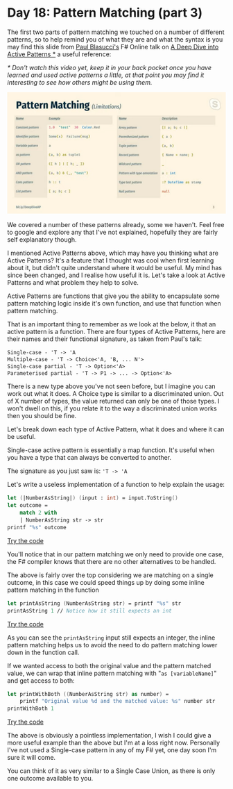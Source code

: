 # Day 18: Pattern Matching (part 3)

The first two parts of pattern matching we touched on a number of different patterns, so to help remind you of what they are and what the syntax is you may find this slide from [Paul Blasucci's](https://twitter.com/pblasucci) F# Online talk on [A Deep Dive into Active Patterns *](https://www.youtube.com/watch?v=Q5KO-UDx5eA) a useful reference:

 _* Don't watch this video yet, keep it in your back pocket once you have learned and used active patterns a little, at that point you may find it interesting to see how others might be using them._

![Pattern Matching Patterns](assets/pattern-matching-patterns.png)

We covered a number of these patterns already, some we haven't. Feel free to google and explore any that I've not explained, hopefully they are fairly self explanatory though.

I mentioned Active Patterns above, which may have you thinking what are Active Patterns? It's a feature that I thought was cool when first learning about it, but didn't quite understand where it would be useful. My mind has since been changed, and I realise how useful it is. Let's take a look at Active Patterns and what problem they help to solve.

Active Patterns are functions that give you the ability to encapsulate some pattern matching logic inside it's own function, and use that function when pattern matching.

That is an important thing to remember as we look at the below, it that an active pattern is a function. There are four types of Active Patterns, here are their names and their functional signature, as taken from Paul's talk:

```
Single-case - 'T -> 'A
Multiple-case - 'T -> Choice<'A, 'B, ... N'>
Single-case partial - 'T -> Option<'A>
Parameterised partial - 'T -> P1 -> ... -> Option<'A>
```

There is a new type above you've not seen before, but I imagine you can work out what it does. A Choice type is similar to a discriminated union. Out of X number of types, the value returned can only be one of those types. I won't dwell on this, if you relate it to the way a discriminated union works then you should be fine.

Let's break down each type of Active Pattern, what it does and where it can be useful.

Single-case active pattern is essentially a map function. It's useful when you have a type that can always be converted to another.

The signature as you just saw is: ```'T -> 'A```

Let's write a useless implementation of a function to help explain the usage:

```fsharp
let (|NumberAsString|) (input : int) = input.ToString()
let outcome =
    match 2 with
    | NumberAsString str -> str
printf "%s" outcome
```
[Try the code](https://try.fsharp.org/#?code=LAKANgpgLgBAFAHwHIFcC2AjCAnAggZwGUpsBLAOwHMEBKeCgBxVgC4YKo6Bed8pqAHQAVAPbEyVODVChIsEcwDGItBBhdQMLTDQBDKIoAWMAEwwA7qSiHN2hDFSYcBcRUox8JGAFoAfB5IZEAYJKAAzGAAiAFJ8SJgFAxUIIA&html=DwCwLgtgNgfAsAKAAQqaApgQwCb2ag4CdMTJcMABwFp0BHAVwEsA3AXgCIBhAewDsw6AdQAqAT0roOSAMb9BAzoIAeYAPThoAbhkhMAJwDOJNgzAAzagA4OeQhqy5EhAEY9sYu6mBq3HvD6asEA&css=Q)

You'll notice that in our pattern matching we only need to provide one case, the F# compiler knows that there are no other alternatives to be handled.

The above is fairly over the top considering we are matching on a single outcome, in this case we could speed things up by doing some inline pattern matching in the function

```fsharp
let printAsString (NumberAsString str) = printf "%s" str
printAsString 1 // Notice how it still expects an int
```
[Try the code](https://try.fsharp.org/#?code=LAKANgpgLgBAFAHwHIFcC2AjCAnAggZwGUpsBLAOwHMEBKeCgBxVgC4YKo6Bed8pqAHQAVAPbEyVODVChIsBhKgFxFSvFSYcykqpj4S3GAo4AzGACIApPnN6SMkMfJKiOqjACMQA&html=DwCwLgtgNgfAsAKAAQqaApgQwCb2ag4CdMTJcMABwFp0BHAVwEsA3AXgCIBhAewDsw6AdQAqAT0roOSAMb9BAzoIAeYAPThoAbhkhMAJwDOJNgzAAzagA4OeQhqy5EhAEY9sYu6mBq3HvD6asEA&css=Q)

As you can see the `printAsString` input still expects an integer, the inline pattern matching helps us to avoid the need to do pattern matching lower down in the function call.

If we wanted access to both the original value and the pattern matched value, we can wrap that inline pattern matching with "`as [variableName]`" and get access to both:

```fsharp
let printWithBoth ((NumberAsString str) as number) =
    printf "Original value %d and the matched value: %s" number str
printWithBoth 1
```
[Try the code](https://try.fsharp.org/#?code=LAKANgpgLgBAFAHwHIFcC2AjCAnAggZwGUpsBLAOwHMEBKeCgBxVgC4YKo6Bed8pqAHQAVAPbEyVODVChIsBhKgB1UlAAWAIRHr4cVJhwFxFSjHwk6AQ3wxy6LNm6gYLmAo4AzGACIA8mUoKSzAYADdglAgYAFIAExhLcnj1KLRLKABjNQh48LBItmj8b1t7HDMSGRB3cmVVTW01GABGIA&html=DwCwLgtgNgfAsAKAAQqaApgQwCb2ag4CdMTJcMABwFp0BHAVwEsA3AXgCIBhAewDsw6AdQAqAT0roOSAMb9BAzoIAeYAPThoAbhkhMAJwDOJNgzAAzagA4OeQhqy5EhAEY9sYu6mBq3HvD6asEA&css=Q)

The above is obviously a pointless implementation, I wish I could give a more useful example than the above but I'm at a loss right now. Personally I've not used a Single-case pattern in any of my F# yet, one day soon I'm sure it will come.

You can think of it as very similar to a Single Case Union, as there is only one outcome available to you.